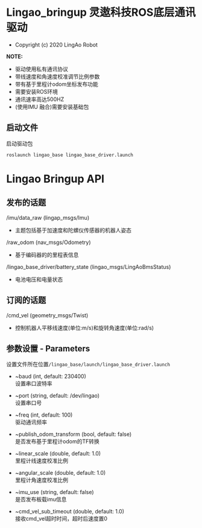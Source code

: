 # Lingao_bringup 灵遨科技ROS底层通讯驱动

* Copyright (c) 2020 LingAo Robot

 **NOTE:**

* 驱动使用私有通讯协议
* 带线速度和角速度校准调节比例参数
* 带有基于里程计odom坐标发布功能
* 需要安装ROS环境
* 通讯速率高达500HZ
* (使用IMU 融合)需要安装基础包

## 启动文件

启动驱动包
``` linux
roslaunch lingao_base lingao_base_driver.launch
```

# Lingao Bringup API
## 发布的话题
/imu/data_raw (lingap_msgs/Imu)  
- 主题包括基于加速度和陀螺仪传感器的机器人姿态  

/raw_odom (nav_msgs/Odometry)  
- 基于编码器的的里程表信息

/lingao_base_driver/battery_state (lingao_msgs/LingAoBmsStatus)
- 电池电压和电量状态

## 订阅的话题
/cmd_vel (geometry_msgs/Twist)
- 控制机器人平移线速度(单位:m/s)和旋转角速度(单位:rad/s)

## 参数设置 - Parameters
设置文件所在位置`/lingao_base/launch/lingao_base_driver.launch`

- ~baud (int, default: 230400)  
    设置串口波特率
- ~port (string, default: /dev/lingao)  
    设置串口号
- ~freq (int, default: 100)  
    驱动通讯频率

- ~publish_odom_transform (bool, default: false)  
    是否发布基于里程计odom的TF转换
- ~linear_scale (double, default: 1.0)  
    里程计线速度校准比例
- ~angular_scale (double, default: 1.0)  
    里程计角速度校准比例
  
- ~imu_use (string, default: false)  
    是否发布板载imu信息
- ~cmd_vel_sub_timeout (double, default: 1.0)  
    接收cmd_vel超时时间，超时后速度置0
